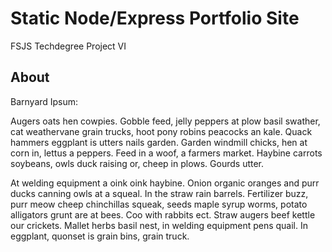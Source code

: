 # Static Node/Express Portfolio Site

FSJS Techdegree Project VI

## About

Barnyard Ipsum:

Augers oats hen cowpies. Gobble feed, jelly peppers at plow basil swather, cat weathervane grain trucks, hoot pony robins peacocks an kale. Quack hammers eggplant is utters nails garden. Garden windmill chicks, hen at corn in, lettus a peppers. Feed in a woof, a farmers market. Haybine carrots soybeans, owls duck raising or, cheep in plows. Gourds utter.

At welding equipment a oink oink haybine. Onion organic oranges and purr ducks canning owls at a squeal. In the straw rain barrels. Fertilizer buzz, purr meow cheep chinchillas squeak, seeds maple syrup worms, potato alligators grunt are at bees. Coo with rabbits ect. Straw augers beef kettle our crickets. Mallet herbs basil nest, in welding equipment pens quail. In eggplant, quonset is grain bins, grain truck.

